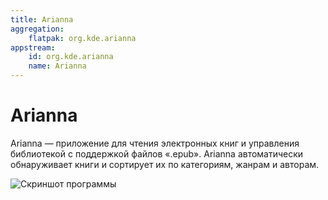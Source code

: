 ```yaml
---
title: Arianna
aggregation:
    flatpak: org.kde.arianna
appstream:
    id: org.kde.arianna
    name: Arianna
---
```

# Arianna

Arianna — приложение для чтения электронных книг и управления библиотекой с поддержкой файлов «.epub». Arianna автоматически обнаруживает книги и сортирует их по категориям, жанрам и авторам.

![Скриншот программы](https://cdn.kde.org/screenshots/arianna/library-view.png)

<!--@include: @apps/_parts/install/content-flatpak.md-->